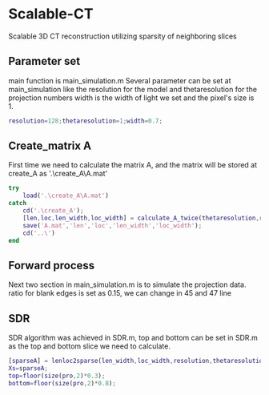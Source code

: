 # Scalable-CT
Scalable 3D CT reconstruction utilizing sparsity of neighboring slices 
## Parameter set
main function is main_simulation.m
Several parameter can be set at main_simulation like the resolution for the model and thetaresolution for the projection numbers
width is the width of light we set and the pixel's size is 1.

```Matlab
resolution=128;thetaresolution=1;width=0.7;
```

## Create_matrix A
First time we need to calculate the matrix A, and the matrix will be stored at create_A as '.\create_A\A.mat'

```Matlab
try
    load('.\create_A\A.mat')
catch
    cd('.\create_A');    
    [len,loc,len_width,loc_width] = calculate_A_twice(thetaresolution,resolution,dimension,width);    
    save('A.mat','len','loc','len_width','loc_width');   
    cd('..\')   
end
```

## Forward process
Next two section in main_simulation.m is to simulate the projection data.
ratio for blank edges is set as 0.15, we can change in 45 and 47 line

## SDR
SDR algorithm was achieved in SDR.m, top and bottom can be set in SDR.m as the top and bottom slice we need to calculate.

```Matlab
[sparseA] = lenloc2sparse(len_width,loc_width,resolution,thetaresolution,1);
Xs=sparseA;
top=floor(size(pro,2)*0.3);
bottom=floor(size(pro,2)*0.8);
```
